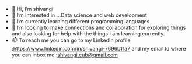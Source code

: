 - 👋 Hi, I’m shivangi
- 👀 I’m interested in ...Data science and web development
- 🌱 I’m currently learning different programming languages
- 💞️ I’m looking to make connections and collaboration for exploring things and also looking for help with the things I am learning currently.
- 📫 To reach me you can go to my LinkedIn profile :https://www.linkedin.com/in/shivangi-7696b11a7 and my email Id where you can inbox me :shivangi.cub@gmail.com

<!---
shivangicub/shivangicub is a ✨ special ✨ repository because its `README.md` (this file) appears on your GitHub profile.
You can click the Preview link to take a look at your changes.
--->
